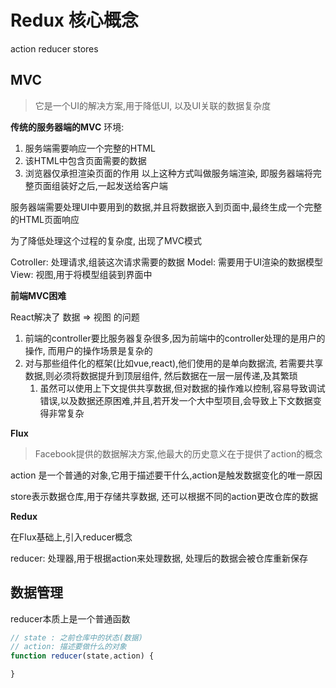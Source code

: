 # Redux 核心概念

action reducer stores


## MVC
>它是一个UI的解决方案,用于降低UI, 以及UI关联的数据复杂度

**传统的服务器端的MVC**
环境: 
  1. 服务端需要响应一个完整的HTML
  2. 该HTML中包含页面需要的数据
  3. 浏览器仅承担渲染页面的作用
以上这种方式叫做服务端渲染, 即服务器端将完整页面组装好之后,一起发送给客户端

服务器端需要处理UI中要用到的数据,并且将数据嵌入到页面中,最终生成一个完整的HTML页面响应

为了降低处理这个过程的复杂度, 出现了MVC模式

Cotroller: 处理请求,组装这次请求需要的数据
Model: 需要用于UI渲染的数据模型
View: 视图,用于将模型组装到界面中

**前端MVC困难**

React解决了   数据 => 视图 的问题

1. 前端的controller要比服务器复杂很多,因为前端中的controller处理的是用户的操作, 而用户的操作场景是复杂的
2. 对与那些组件化的框架(比如vue,react),他们使用的是单向数据流, 若需要共享数据,则必须将数据提升到顶层组件, 然后数据在一层一层传递,及其繁琐
   1. 虽然可以使用上下文提供共享数据,但对数据的操作难以控制,容易导致调试错误,以及数据还原困难,并且,若开发一个大中型项目,会导致上下文数据变得非常复杂


**Flux**
> Facebook提供的数据解决方案,他最大的历史意义在于提供了action的概念

action 是一个普通的对象,它用于描述要干什么,action是触发数据变化的唯一原因

store表示数据仓库,用于存储共享数据, 还可以根据不同的action更改仓库的数据


**Redux**

在Flux基础上,引入reducer概念

reducer: 处理器,用于根据action来处理数据, 处理后的数据会被仓库重新保存

## 数据管理

reducer本质上是一个普通函数

```js
// state : 之前仓库中的状态(数据)
// action: 描述要做什么的对象
function reducer(state,action) {

}

```